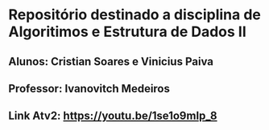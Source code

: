 # Repositório destinado a disciplina de Algoritimos e Estrutura de Dados II

## Alunos: Cristian Soares e Vinicius Paiva
## Professor: Ivanovitch Medeiros
## Link Atv2: https://youtu.be/1se1o9mIp_8
